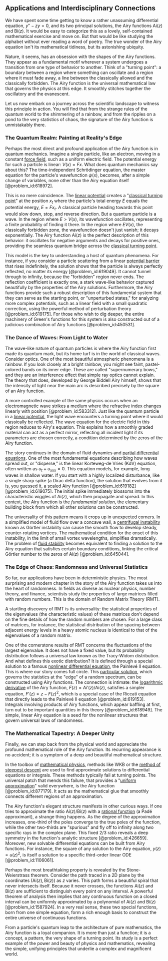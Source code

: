 ## Applications and Interdisciplinary Connections

We have spent some time getting to know a rather unassuming differential equation, $y'' - zy = 0$, and its two principal solutions, the Airy functions $\text{Ai}(z)$ and $\text{Bi}(z)$. It would be easy to categorize this as a lovely, self-contained mathematical exercise and move on. But that would be like studying the alphabet without ever reading a word of poetry. The true wonder of the Airy equation isn't its mathematical tidiness, but its astonishing ubiquity.

Nature, it seems, has an obsession with the shapes of the Airy functions. They appear as a fundamental motif wherever a system undergoes a transition from one type of behavior to another. Think of a "turning point": a boundary between a region where something can oscillate and a region where it must fade away, a line between the classically allowed and the classically forbidden. The Airy function is the universal mathematical law that governs the physics at this edge. It smoothly stitches together the oscillatory and the evanescent.

Let us now embark on a journey across the scientific landscape to witness this principle in action. You will find that from the strange rules of the quantum world to the shimmering of a rainbow, and from the ripples on a pond to the very statistics of chaos, the signature of the Airy function is unmistakably there.

### The Quantum Realm: Painting at Reality's Edge

Perhaps the most direct and profound application of the Airy function is in quantum mechanics. Imagine a single particle, like an electron, moving in a constant [force field](@article_id:146831), such as a uniform electric field. The potential energy for such a particle is linear: $V(x) = Fx$. What does quantum mechanics say about this? The time-independent Schrödinger equation, the master equation for the particle's wavefunction $\psi(x)$, becomes, after a simple change of variables, none other than the Airy equation itself [@problem_id:618972].

This is no mere coincidence. The [linear potential](@article_id:160366) creates a "[classical turning point](@article_id:152202)" at the position $x_t$ where the particle's total energy $E$ equals the potential energy, $E = Fx_t$. A classical particle heading towards this point would slow down, stop, and reverse direction. But a quantum particle is a wave. In the region where $E > V(x)$, its wavefunction oscillates, representing a finite probability of finding it there. In the region where $E  V(x)$, the classically forbidden zone, the wavefunction doesn't just vanish; it decays exponentially. The Airy function $\text{Ai}(z)$ is the perfect description of this behavior: it oscillates for negative arguments and decays for positive ones, providing the seamless quantum bridge across the [classical turning point](@article_id:152202).

This model is the key to understanding a host of quantum phenomena. For instance, if you consider a particle scattering from a linear [potential barrier](@article_id:147101) that rises indefinitely, the solution shows that the particle is always perfectly reflected, no matter its energy [@problem_id:619049]. It cannot tunnel through to infinity, because the "forbidden" region never ends. The reflection coefficient is exactly one, a stark wave-like behavior captured beautifully by the properties of the Airy solutions. Furthermore, the Airy functions provide such a robust description of this fundamental system that they can serve as the starting point, or "unperturbed states," for analyzing more complex potentials, such as a linear field with a small quadratic correction, using the powerful method of perturbation theory [@problem_id:619175]. For those who wish to dig deeper, the entire machinery of Green's functions for this system is also constructed out of a judicious combination of Airy functions [@problem_id:450531].

### The Dance of Waves: From Light to Water

The wave-like nature of quantum particles is where the Airy function first made its quantum mark, but its home turf is in the world of classical waves. Consider optics. One of the most beautiful atmospheric phenomena is a rainbow. If you look closely at a bright rainbow, you might see faint, pastel-colored bands on its inner edge. These are called "supernumerary bows," and they are an interference effect that simple ray optics cannot explain. The theory that does, developed by George Biddell Airy himself, shows that the intensity of light near the main arc is described precisely by the square of an Airy function.

A more controlled example of the same physics occurs when an electromagnetic wave strikes a medium where the refractive index changes linearly with position [@problem_id:583312]. Just like the quantum particle in a [linear potential](@article_id:160366), the light wave encounters a turning point where it would classically be reflected. The wave equation for the electric field in this region reduces to Airy's equation. This explains how a smoothly graded material can act as a perfect mirror, reflecting all incident light if its parameters are chosen correctly, a condition determined by the zeros of the Airy function.

The story continues in the domain of fluid dynamics and [partial differential equations](@article_id:142640). One of the most fundamental equations describing how waves spread out, or "disperse," is the linear Korteweg-de Vries (KdV) equation, often written as $u_t + u_{xxx} = 0$. This equation models, for example, long waves in shallow water. If you start with a highly localized disturbance, like a single sharp spike (a Dirac delta function), the solution that evolves from it is, you guessed it, a scaled Airy function [@problem_id:619182] [@problem_id:619075]. The initial spike immediately blossoms into the characteristic wiggles of $\text{Ai}(z)$, which then propagate and spread. In this context, the Airy function is the *fundamental solution*, the elementary building block from which all other solutions can be constructed.

The universality of this pattern means it crops up in unexpected corners. In a simplified model of fluid flow over a concave wall, a [centrifugal instability](@article_id:185196) known as Görtler instability can cause the smooth flow to develop steady, counter-rotating vortices. The mathematical condition for the onset of this instability, in the limit of small vortex wavelengths, simplifies dramatically. The problem of [fluid stability](@article_id:267821) becomes equivalent to finding a solution to the Airy equation that satisfies certain boundary conditions, linking the critical Görtler number to the zeros of $\text{Ai}(z)$ [@problem_id:645044].

### The Edge of Chaos: Randomness and Universal Statistics

So far, our applications have been in deterministic physics. The most surprising and modern chapter in the story of the Airy function takes us into the heart of randomness. In fields as diverse as nuclear physics, number theory, and finance, scientists study the properties of large matrices filled with random numbers. This is the domain of Random Matrix Theory (RMT).

A startling discovery of RMT is its universality: the statistical properties of the eigenvalues (the characteristic values) of these matrices don't depend on the fine details of how the random numbers are chosen. For a large class of matrices, for instance, the statistical distribution of the spacing between adjacent energy levels in a heavy atomic nucleus is identical to that of the eigenvalues of a random matrix.

One of the cornerstone results of RMT concerns the fluctuations of the largest eigenvalue. It does not have a fixed value, but its probability distribution follows a universal law known as the Tracy-Widom distribution. And what defines this exotic distribution? It is defined through a special solution to a famous [nonlinear differential equation](@article_id:172158), the Painlevé II equation. This is where our story comes full circle. This [particular solution](@article_id:148586), which governs the statistics at the "edge" of a random spectrum, can be constructed using Airy functions. The connection is intimate: the [logarithmic derivative](@article_id:168744) of the Airy function, $F(z) = \text{Ai}'(z)/\text{Ai}(z)$, satisfies a simpler equation, $F'(z) = z - F(z)^2$, which is a special case of the Riccati equation that directly leads to the Painlevé II equation [@problem_id:619153]. Integrals involving products of Airy functions, which appear baffling at first, turn out to be important quantities in this theory [@problem_id:618949]. The simple, linear Airy equation is a seed for the nonlinear structures that govern universal laws of randomness.

### The Mathematical Tapestry: A Deeper Unity

Finally, we can step back from the physical world and appreciate the profound mathematical role of the Airy function. Its recurring appearance is no accident; it is a symptom of a deep and beautiful mathematical structure.

In the toolbox of [mathematical physics](@article_id:264909), methods like WKB or the [method of steepest descent](@article_id:147107) are used to find approximate solutions to differential equations or integrals. These methods typically fail at turning points. The universal patch that mends this failure, that provides a "[uniform approximation](@article_id:159315)" valid everywhere, is the Airy function [@problem_id:877179]. It acts as the mathematical glue that smoothly connects different regions of an approximation.

The Airy function's elegant structure manifests in other curious ways. If one tries to approximate the ratio $\text{Ai}(z)/\text{Bi}(z)$ with a [rational function](@article_id:270347) (a Padé approximant), a strange thing happens. As the degree of the approximation increases, one-third of the poles converge to the true poles of the function, while the other two-thirds are "spurious" and fly off to infinity along two specific rays in the complex plane. This fixed 2/3 ratio reveals a deep symmetry in the function's analytic structure [@problem_id:426659]. Moreover, new solvable differential equations can be built from Airy functions. For instance, the square of any solution to the Airy equation, $y(z) = u(z)^2$, is itself a solution to a specific third-order linear ODE [@problem_id:1106061].

Perhaps the most breathtaking property is revealed by the Stone-Weierstrass theorem. Consider the path traced in a 2D plane by the coordinates $(\text{Ai}(z), \text{Bi}(z))$ as $z$ varies. This path forms a beautiful spiral that never intersects itself. Because it never crosses, the functions $\text{Ai}(z)$ and $\text{Bi}(z)$ are sufficient to distinguish every point on any interval. A powerful theorem of analysis then implies that any continuous function on a closed interval can be uniformly approximated by a polynomial of $\text{Ai}(z)$ and $\text{Bi}(z)$ [@problem_id:1587924]. In a very real sense, these two special functions, born from one simple equation, form a rich enough basis to construct the entire universe of continuous functions.

From a particle's quantum leap to the architecture of pure mathematics, the Airy function is a loyal companion. It is more than just a function; it is a concept, a pattern, the very shape of a turning point. Its study is a perfect example of the power and beauty of physics and mathematics, revealing the simple, unifying principles that underlie a complex and magnificent world.